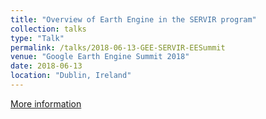 ```yaml
---
title: "Overview of Earth Engine in the SERVIR program"
collection: talks
type: "Talk"
permalink: /talks/2018-06-13-GEE-SERVIR-EESummit
venue: "Google Earth Engine Summit 2018"
date: 2018-06-13
location: "Dublin, Ireland"
---
```


[More information](https://www.youtube.com/watch?v=iPLyeJ5ujYQ)
